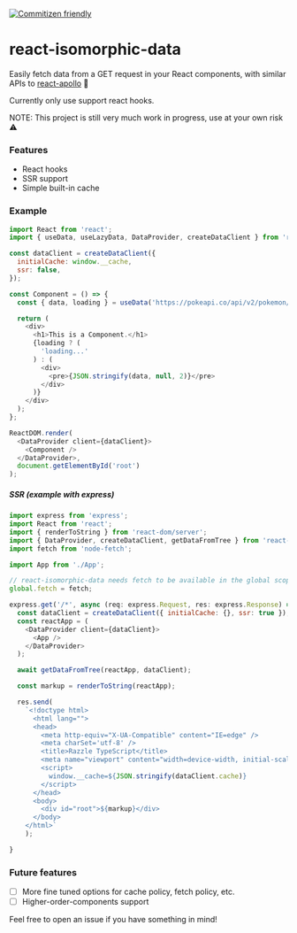 [![Commitizen friendly](https://img.shields.io/badge/commitizen-friendly-brightgreen.svg)](http://commitizen.github.io/cz-cli/)

# react-isomorphic-data
Easily fetch data from a GET request in your React components, with similar APIs to [react-apollo](https://github.com/apollographql/react-apollo/) 🎉

Currently only use support react hooks.

NOTE: This project is still very much work in progress, use at your own risk ⚠️

### Features
- React hooks
- SSR support
- Simple built-in cache

### Example
```javascript
import React from 'react';
import { useData, useLazyData, DataProvider, createDataClient } from 'react-isomorphic-data';

const dataClient = createDataClient({
  initialCache: window.__cache,
  ssr: false,
});

const Component = () => {
  const { data, loading } = useData('https://pokeapi.co/api/v2/pokemon/3/', {});

  return (
    <div>
      <h1>This is a Component.</h1>
      {loading ? (
        'loading...'
      ) : (
        <div>
          <pre>{JSON.stringify(data, null, 2)}</pre>
        </div>
      )}
    </div>
  );
};

ReactDOM.render(
  <DataProvider client={dataClient}>
    <Component />
  </DataProvider>,
  document.getElementById('root')
);
```

##### SSR (example with express)
```javascript
import express from 'express';
import React from 'react';
import { renderToString } from 'react-dom/server';
import { DataProvider, createDataClient, getDataFromTree } from 'react-isomorphic-data';
import fetch from 'node-fetch';

import App from './App';

// react-isomorphic-data needs fetch to be available in the global scope
global.fetch = fetch;

express.get('/*', async (req: express.Request, res: express.Response) => {
  const dataClient = createDataClient({ initialCache: {}, ssr: true });
  const reactApp = (
    <DataProvider client={dataClient}>
      <App />
    </DataProvider>
  );

  await getDataFromTree(reactApp, dataClient);

  const markup = renderToString(reactApp);

  res.send(
    `<!doctype html>
      <html lang="">
      <head>
        <meta http-equiv="X-UA-Compatible" content="IE=edge" />
        <meta charSet='utf-8' />
        <title>Razzle TypeScript</title>
        <meta name="viewport" content="width=device-width, initial-scale=1">
        <script>
          window.__cache=${JSON.stringify(dataClient.cache)}
        </script>
      </head>
      <body>
        <div id="root">${markup}</div>
      </body>
    </html>`
    );

}
```

### Future features
- [ ] More fine tuned options for cache policy, fetch policy, etc.
- [ ] Higher-order-components support

Feel free to open an issue if you have something in mind!
